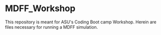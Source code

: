 # MDFF_Workshop
This repository is meant for ASU's Coding Boot camp Workshop.  Herein are files necessary for running a MDFF simulation.

